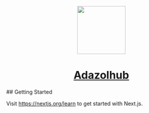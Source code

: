 <p align="center">
  <a href="https://nextjs.org">
    <img src="/Logo-main.svg" height="128">
    <h1 align="center">Adazolhub</h1>
  </a>
</p>
## Getting Started

Visit <a aria-label="next.js learn" href="https://nextjs.org/learn">https://nextjs.org/learn</a> to get started with Next.js.


